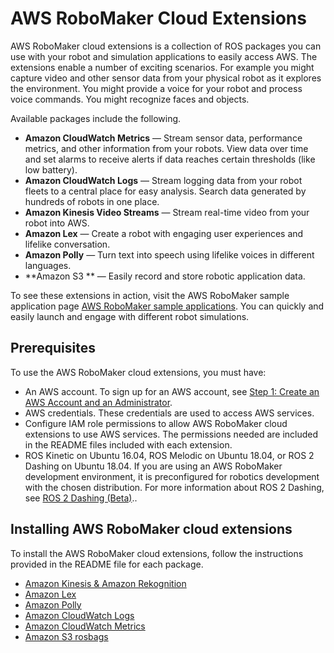 # AWS RoboMaker Cloud Extensions<a name="cloud-services-integration"></a>

AWS RoboMaker cloud extensions is a collection of ROS packages you can use with your robot and simulation applications to easily access AWS\. The extensions enable a number of exciting scenarios\. For example you might capture video and other sensor data from your physical robot as it explores the environment\. You might provide a voice for your robot and process voice commands\. You might recognize faces and objects\.

Available packages include the following\.
+  **Amazon CloudWatch Metrics** — Stream sensor data, performance metrics, and other information from your robots\. View data over time and set alarms to receive alerts if data reaches certain thresholds \(like low battery\)\. 
+  **Amazon CloudWatch Logs** — Stream logging data from your robot fleets to a central place for easy analysis\. Search data generated by hundreds of robots in one place\. 
+  **Amazon Kinesis Video Streams** — Stream real\-time video from your robot into AWS\. 
+  **Amazon Lex** — Create a robot with engaging user experiences and lifelike conversation\. 
+  **Amazon Polly** — Turn text into speech using lifelike voices in different languages\. 
+ **Amazon S3 ** — Easily record and store robotic application data\.

To see these extensions in action, visit the AWS RoboMaker sample application page [AWS RoboMaker sample applications](https://us-west-2.console.aws.amazon.com/robomaker/home?#sampleSimulationJobs)\. You can quickly and easily launch and engage with different robot simulations\.

## Prerequisites<a name="cloud-services-integration-prereq"></a>

To use the AWS RoboMaker cloud extensions, you must have:
+ An AWS account\. To sign up for an AWS account, see [Step 1: Create an AWS Account and an Administrator](gs-set-up.md)\. 
+ AWS credentials\. These credentials are used to access AWS services\. 
+ Configure IAM role permissions to allow AWS RoboMaker cloud extensions to use AWS services\. The permissions needed are included in the README files included with each extension\.
+ ROS Kinetic on Ubuntu 16\.04, ROS Melodic on Ubuntu 18\.04, or ROS 2 Dashing on Ubuntu 18\.04\. If you are using an AWS RoboMaker development environment, it is preconfigured for robotics development with the chosen distribution\. For more information about ROS 2 Dashing, see [ROS 2 Dashing \(Beta\)](robomaker-ros2-beta.md)\.\.

## Installing AWS RoboMaker cloud extensions<a name="cloud-services-integration-install"></a>

To install the AWS RoboMaker cloud extensions, follow the instructions provided in the README file for each package\.
+ [Amazon Kinesis & Amazon Rekognition](https://github.com/aws-robotics/kinesisvideo-ros1/blob/master/README.md)
+ [Amazon Lex](https://github.com/aws-robotics/lex-ros1/blob/master/README.md)
+ [Amazon Polly](https://github.com/aws-robotics/tts-ros1/blob/master/README.md)
+ [Amazon CloudWatch Logs](https://github.com/aws-robotics/cloudwatchlogs-ros1/blob/master/README.md)
+ [Amazon CloudWatch Metrics](https://github.com/aws-robotics/cloudwatchmetrics-ros1/blob/master/README.md)
+ [Amazon S3 rosbags](https://github.com/aws-robotics/rosbag-uploader-ros1/blob/master/README.md)